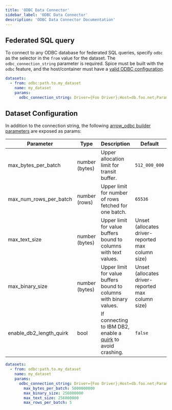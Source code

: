 ```yaml
---
title: 'ODBC Data Connector'
sidebar_label: 'ODBC Data Connector'
description: 'ODBC Data Connector Documentation'
---
```


## Federated SQL query

To connect to any ODBC database for federated SQL queries, specify `odbc` as the selector in the `from` value for the dataset. The `odbc_connection_string` parameter is required. Spice must be built with the `odbc` feature, and the host/container must have a [valid ODBC configuration](https://www.unixodbc.org/odbcinst.html).

```yaml
datasets:
  - from: odbc:path.to.my_dataset
    name: my_dataset
    params:
      odbc_connection_string: Driver={Foo Driver};Host=db.foo.net;Param=Value
```

## Dataset Configuration

In addition to the connection string, the following [arrow_odbc builder parameters](https://docs.rs/arrow-odbc/latest/arrow_odbc/struct.OdbcReaderBuilder.html) are exposed as params:

| Parameter               | Type           | Description                                                                                                                                                                                      | Default                                           |
|-------------------------|----------------|--------------------------------------------------------------------------------------------------------------------------------------------------------------------------------------------------|---------------------------------------------------|
| max_bytes_per_batch     | number (bytes) | Upper allocation limit for transit buffer.                                                                                                                                                       | `512_000_000`                                     |
| max_num_rows_per_batch  | number (rows)  | Upper limit for number of rows fetched for one batch.                                                                                                                                            | `65536`                                           |
| max_text_size           | number (bytes) | Upper limit for value buffers bound to columns with text values.                                                                                                                                 | Unset (allocates driver-reported max column size) |
| max_binary_size         | number (bytes) | Upper limit for value buffers bound to columns with binary values.                                                                                                                               | Unset (allocates driver-reported max column size) |
| enable_db2_length_quirk | bool           | If connecting to IBM DB2, enable a [quirk](https://docs.rs/arrow-odbc/latest/arrow_odbc/struct.Quirks.html#structfield.indicators_returned_from_bulk_fetch_are_memory_garbage) to avoid crashing.| `false`                                           |

```yaml
datasets:
  - from: odbc:path.to.my_dataset
    name: my_dataset
    params:
      odbc_connection_string: Driver={Foo Driver};Host=db.foo.net;Param=Value
        max_bytes_per_batch: 5000000000
        max_binary_size: 256000000
        max_text_size: 256000000
        max_rows_per_batch: 5
```
